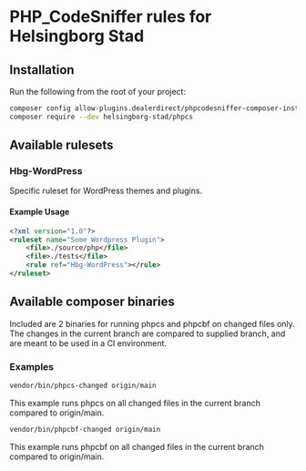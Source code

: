 # PHP_CodeSniffer rules for Helsingborg Stad

## Installation

Run the following from the root of your project:

```bash
composer config allow-plugins.dealerdirect/phpcodesniffer-composer-installer true
composer require --dev helsingborg-stad/phpcs
```

## Available rulesets

### Hbg-WordPress
Specific ruleset for WordPress themes and plugins.

#### Example Usage
```xml
<?xml version="1.0"?>
<ruleset name="Some Wordpress Plugin">
    <file>./source/php</file>
    <file>./tests</file>
    <rule ref="Hbg-WordPress"></rule>
</ruleset>
```

## Available composer binaries
Included are 2 binaries for running phpcs and phpcbf on changed files only. The changes in the current branch are compared to supplied branch, and are meant to be used in a CI environment.

### Examples

```bash
vendor/bin/phpcs-changed origin/main
```
This example runs phpcs on all changed files in the current branch compared to origin/main.

```bash
vendor/bin/phpcbf-changed origin/main
```
This example runs phpcbf on all changed files in the current branch compared to origin/main.